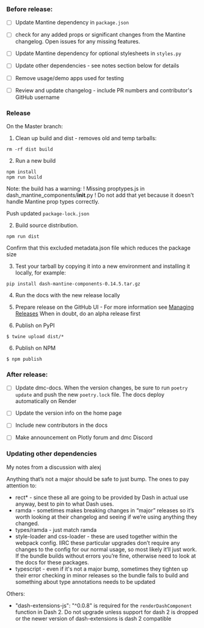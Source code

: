 

### Before release:

- [ ] Update Mantine dependency in `package.json`
- [ ] check for any added props or significant changes from the Mantine changelog.  Open issues for any missing features.
- [ ] Update Mantine dependency for optional stylesheets in `styles.py`
- [ ] Update other dependencies - see notes section below for details
- [ ] Remove usage/demo apps used for testing

- [ ] Review and update changelog - include PR numbers and contributor's GitHub username


### Release

On the Master branch:

1. Clean up build and  dist - removes old and temp tarballs:
```
rm -rf dist build
```

2. Run a new build
```
npm install
npm run build
```

Note: the build has a warning: ! Missing proptypes.js in dash_mantine_components/__init__.py !
Do not add that yet because it doesn't handle Mantine prop types correctly. 


Push updated `package-lock.json`

2. Build source distribution.  
```
npm run dist

```
Confirm that this excluded metadata.json file which reduces the package size


3. Test your tarball by copying it into a new environment and installing it locally, for example:
```
pip install dash-mantine-components-0.14.5.tar.gz
```

4. Run the docs with the new release locally

4. Prepare release on the GitHub UI - For more information see [Managing Releases](https://docs.github.com/en/repositories/releasing-projects-on-github/managing-releases-in-a-repository)
When in doubt, do an alpha release first

5. Publish on PyPI
```
$ twine upload dist/*
```

6. Publish on NPM 

```
$ npm publish
```


### After release:
 - [ ] Update dmc-docs.  When the version changes, be sure to run `poetry update` and push the new `poetry.lock` file. The docs deploy automatically on Render
 - [ ] Update the version info on the home page
 - [ ] Include new contributors in the docs
 - [ ] Make announcement on Plotly forum and dmc Discord
 
 
### Updating other dependencies
My notes from a discussion with alexj

Anything that’s not a major should be safe to just bump. The ones to pay attention to:
- rect* -  since these all are going to be provided by Dash in actual use anyway, best to pin to  what Dash uses.
- ramda - sometimes makes breaking changes in “major” releases so it’s worth looking at their changelog and seeing if we’re using anything they changed.
- types/ramda - just match ramda
- style-loader and css-loader - these are used together within the webpack config. IIRC these particular upgrades don’t require any changes to the config for our normal usage, so most likely it’ll just work. If the bundle builds without errors you’re fine, otherwise need to look at the docs for these packages.
- typescript - even if it's not a major bump, sometimes they tighten up their error checking in minor releases so the bundle fails to build and something about type annotations needs to be updated

Others:
- "dash-extensions-js": "^0.0.8" is required for the `renderDashComponent` function in Dash 2.  Do not upgrade unless support for dash 2 is dropped or the newer version of dash-extensions is dash 2 compatible

